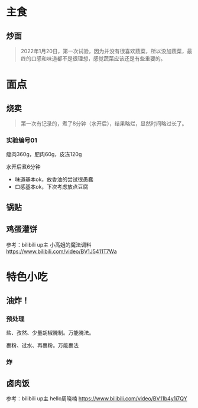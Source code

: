 

# 主食



## 炒面

> 2022年1月20日，第一次试验，因为并没有很喜欢蔬菜，所以没加蔬菜，最终的口感和味道都不是很理想，感觉蔬菜应该还是有些重要的。

# 面点

## 烧卖

> 第一次有记录的，煮了8分钟（水开后），结果略烂，显然时间略过长了。

### 实验编号01

瘦肉360g，肥肉60g，皮冻120g



水开后煮6分钟

* 味道基本ok，放香油的尝试很愚蠢
* 口感基本ok，下次考虑放点豆腐



## 锅贴



## 鸡蛋灌饼

参考：bilibili up主 小高姐的魔法调料 https://www.bilibili.com/video/BV1J5411T7Wa



# 特色小吃

## 油炸！

### 预处理

盐、孜然、少量胡椒腌制。万能腌法。

裹粉、过水、再裹粉。万能裹法



### 炸





## 卤肉饭

参考：bilibili up主 hello周晓楠  https://www.bilibili.com/video/BV11b4y1i7QY
